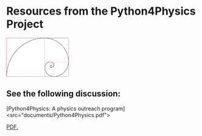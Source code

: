 # Resources from the Python4Physics Project
<img src="images/goldenspiral.png" width="164" height="102">

## See the following discussion:

[Python4Physics: A physics outreach program]<src="documents/Python4Physics.pdf">

<a href="tddyrogers.github.io/python4physics.github.io/" target="_blank">PDF.</a>
